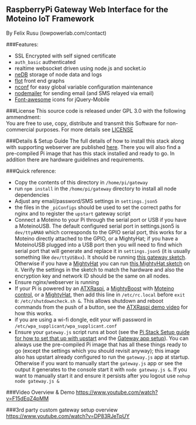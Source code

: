 RaspberryPi Gateway Web Interface for the Moteino IoT Framework
----------------
By Felix Rusu (lowpowerlab.com/contact)
<br/>

###Features:
- SSL Encrypted with self signed certificate
- `auth_basic` authenticated
- realtime websocket driven using node.js and socket.io
- [neDB](https://github.com/louischatriot/nedb) storage of node data and logs
- [flot](http://flotcharts.org/) front end graphs
- [nconf](https://github.com/indexzero/nconf) for easy global variable configuration maintenance
- [nodemailer](https://github.com/andris9/Nodemailer) for sending email (and SMS relayed via email)
- [Font-awesome](http://htmlpreview.github.io/?https://github.com/dotcastle/jquery-mobile-font-awesome/blob/master/index.html) icons for jQuery-Mobile

###License
This source code is released under GPL 3.0 with the following ammendment:<br/>
You are free to use, copy, distribute and transmit this Software for non-commercial purposes.
For more details see [LICENSE](https://github.com/LowPowerLab/RaspberryPi-Gateway/blob/master/LICENSE)

###Details & Setup Guide
The full details of how to install this stack along with supporting webserver are published [here](http://lowpowerlab.com/gateway). There you will also find a pre-compiled Pi image that has this stack installed and ready to go. In addition there are hardware guidelines and requirements.

###Quick reference:
- Copy the contents of this directory in `/home/pi/gateway`
- run `npm install` in the `/home/pi/gateway` directory to install all node dependencies
- Adjust any email/password/SMS settings in `settings.json5`
- the files in the `_piConfigs` should be used to set the correct paths for nginx and to register the `upstart` gateway script
- Connect a Moteino to your Pi through the serial port or USB if you have a MoteinoUSB. The default configured serial port in settings.json5 is `dev/ttyAMA0` which corresponds to the GPIO serial port, this works for a Moteino directly attached to the GPIO, or a MightyHat; if you have a MoteinoUSB plugged into a USB port then you will need to find which serial port that will generate and replace it in `settings.json5` (it is usually something like `dev/ttyUSBxx`). It should be running [this gateway sketch](https://github.com/LowPowerLab/RFM69/tree/master/Examples/PiGateway). Otherwise if you have a [MightyHat](http://lowpowerlab.com/mightyhat) you can run [this MightyHat sketch](https://github.com/LowPowerLab/RFM69/tree/master/Examples/MightyHat) on it. Verify the settings in the sketch to match the hardware and also the encryption key and network ID should be the same on all nodes.
- Ensure nginx/webserver is running
- If your Pi is powered by an [ATXRaspi](http://lowpowerlab.com/atxraspi), a [MightyBoost](http://lowpowerlab.com/mightyboost) with [Moteino control](https://github.com/LowPowerLab/RFM69/tree/master/Examples/MightyBoostControl), or a [MightyHat](http://lowpowerlab.com/mightyhat), then add this line in `/etc/rc.local` before `exit 0`: `/etc/shutdowncheck.sh &`. This allows shutdown and reboot commands from the push of a button, see the [ATXRaspi demo video](https://www.youtube.com/watch?v=w4vSTq2WhN8) for how this works.
- if you are using a wi-fi dongle, edit your wifi password in `/etc/wpa_supplicant/wpa_supplicant.conf`
- Ensure your `gateway.js` script runs at boot (see the [Pi Stack Setup guide for how to set that up with upstart](http://lowpowerlab.com/gateway/#pisetup) and the [Gateway app setup](http://lowpowerlab.com/gateway/#sourcecode)). You can always use the pre-compiled Pi image that has all these things ready to go (except the settings which you should revisit anyway); this image also has upstart already configured to run the `gateway.js` app at startup. Otherwise if you want to manually start the `gateway.js` app or see the output it generates to the console start it with `node gateway.js &`. If you want to manually start it and ensure it persists after you logout use `nohup node gateway.js &`

###Video Overview & Demo
https://www.youtube.com/watch?v=F15dEqZ4pMM

###3rd party custom gateway setup overview
https://www.youtube.com/watch?v=DP83RJeTpUY